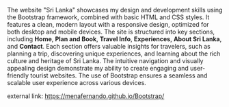 The website "Sri Lanka" showcases my design and development skills using the Bootstrap framework, 
combined with basic HTML and CSS styles. It features a clean, modern layout with a responsive design, 
optimized for both desktop and mobile devices. The site is structured into key sections,
including **Home**, **Plan and Book**, **Travel Info**, **Experiences**, **About Sri Lanka**, and **Contact**.
Each section offers valuable insights for travelers, such as planning a trip, discovering unique experiences,
and learning about the rich culture and heritage of Sri Lanka. The intuitive navigation
and visually appealing design demonstrate my ability to create engaging and user-friendly tourist websites.
The use of Bootstrap ensures a seamless and scalable user experience across various devices.

external link: https://menafernando.github.io/Bootstrap/
